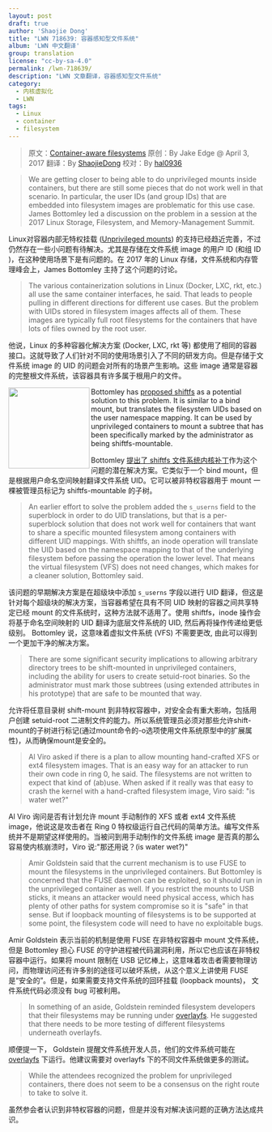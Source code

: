 ```yaml
---
layout: post
draft: true
author: 'Shaojie Dong'
title: "LWN 718639: 容器感知型文件系统"
album: 'LWN 中文翻译'
group: translation
license: "cc-by-sa-4.0"
permalink: /lwn-718639/
description: "LWN 文章翻译，容器感知型文件系统"
category:
  - 内核虚拟化
  - LWN
tags:
  - Linux
  - container
  - filesystem
---
```


> 原文：[Container-aware filesystems](https://lwn.net/Articles/718639/)
> 原创：By Jake Edge @ April 3, 2017
> 翻译：By [ShaojieDong](https://github.com/ShaojieDong)
> 校对：By [hal0936](https://github.com/hal0936)

> We are getting closer to being able to do unprivileged mounts inside containers, but there are still some pieces that do not work well in that scenario. In particular, the user IDs (and group IDs) that are embedded into filesystem images are problematic for this use case. James Bottomley led a discussion on the problem in a session at the 2017 Linux Storage, Filesystem, and Memory-Management Summit.

Linux对容器内部无特权挂载 ([Unprivileged mounts](https://lwn.net/Articles/265220/)) 的支持已经趋近完善，不过仍然存在一些小问题有待解决。尤其是存储在文件系统 image 的用户 ID (和组 ID )，在这种使用场景下是有问题的。在 2017 年的 Linux 存储，文件系统和内存管理峰会上，James Bottomley 主持了这个问题的讨论。

> The various containerization solutions in Linux (Docker, LXC, rkt, etc.) all use the same container interfaces, he said. That leads to people pulling in different directions for different use cases. But the problem with UIDs stored in filesystem images affects all of them. These images are typically full root filesystems for the containers that have lots of files owned by the root user.

他说，Linux 的多种容器化解决方案 (Docker, LXC, rkt 等) 都使用了相同的容器接口。这就导致了人们针对不同的使用场景引入了不同的研发方向。但是存储于文件系统 image 的 UID 的问题会对所有的场景产生影响。这些 image 通常是容器的完整根文件系统，该容器具有许多属于根用户的文件。

<img src="https://static.lwn.net/images/2017/lsfmm-bottomley.jpg" align="left" width="160"> Bottomley has [proposed shiftfs](https://lkml.org/lkml/2017/2/20/655) as a potential solution to this problem. It is similar to a bind mount, but translates the filesystem UIDs based on the user namespace mapping. It can be used by unprivileged containers to mount a subtree that has been specifically marked by the administrator as being shiftfs-mountable.

Bottomley [提出了 shiftfs 文件系统内核补丁](https://lkml.org/lkml/2017/2/20/655)作为这个问题的潜在解决方案。它类似于一个 bind mount，但是根据用户命名空间映射翻译文件系统 UID。它可以被非特权容器用于 mount 一棵被管理员标记为 shiftfs-mountable 的子树。

> An earlier effort to solve the problem added the `s_userns` field to the superblock in order to do UID translations, but that is a per-superblock solution that does not work well for containers that want to share a specific mounted filesystem among containers with different UID mappings. With shiftfs, an inode operation will translate the UID based on the namespace mapping to that of the underlying filesystem before passing the operation the lower level. That means the virtual filesystem (VFS) does not need changes, which makes for a cleaner solution, Bottomley said.

该问题的早期解决方案是在超级块中添加 `s_userns` 字段以进行 UID 翻译，但这是针对每个超级块的解决方案，当容器希望在具有不同 UID 映射的容器之间共享特定已经 mount 的文件系统时，这种方法就不适用了。使用 shiftfs，inode 操作会将基于命名空间映射的 UID 翻译为底层文件系统的 UID, 然后再将操作传递给更低级别。 Bottomley 说，这意味着虚拟文件系统 (VFS) 不需要更改, 由此可以得到一个更加干净的解决方案。

> There are some significant security implications to allowing arbitrary directory trees to be shift-mounted in unprivileged containers, including the ability for users to create setuid-root binaries. So the administrator must mark those subtrees (using extended attributes in his prototype) that are safe to be mounted that way.

允许将任意目录树 shift-mount 到非特权容器中，对安全会有重大影响，包括用户创建 setuid-root 二进制文件的能力。所以系统管理员必须对那些允许shift-mount的子树进行标记(通过mount命令的-o选项使用文件系统原型中的扩展属性)，从而确保mount是安全的。

> Al Viro asked if there is a plan to allow mounting hand-crafted XFS or ext4 filesystem images. That is an easy way for an attacker to run their own code in ring 0, he said. The filesystems are not written to expect that kind of (ab)use. When asked if it really was that easy to crash the kernel with a hand-crafted filesystem image, Viro said: "is water wet?"

Al Viro 询问是否有计划允许 mount 手动制作的 XFS 或者 ext4 文件系统 image，他说这是攻击者在 Ring 0 特权级运行自己代码的简单方法。编写文件系统并不是期望这样使用的。当被问到用手动制作的文件系统 image 是否真的那么容易使内核崩溃时，Viro 说:"那还用说？(is water wet?)"

> Amir Goldstein said that the current mechanism is to use FUSE to mount the filesystems in the unprivileged containers. But Bottomley is concerned that the FUSE daemon can be exploited, so it should run in the unprivileged container as well. If you restrict the mounts to USB sticks, it means an attacker would need physical access, which has plenty of other paths for system compromise so it is "safe" in that sense. But if loopback mounting of filesystems is to be supported at some point, the filesystem code will need to have no exploitable bugs.

Amir Goldstein 表示当前的机制是使用 FUSE 在非特权容器中 mount 文件系统，但是 Bottomley 担心 FUSE 的守护进程被代码漏洞利用，所以它也应该在非特权容器中运行。如果将 mount 限制在 USB 记忆棒上，这意味着攻击者需要物理访问，而物理访问还有许多别的途径可以破坏系统，从这个意义上讲使用 FUSE 是“安全的”。但是，如果需要支持文件系统的回环挂载 (loopback mounts)， 文件系统代码必须没有 bug 可被利用。

> In something of an aside, Goldstein reminded filesystem developers that their filesystems may be running under [overlayfs](https://lwn.net/Articles/403012/). He suggested that there needs to be more testing of different filesystems underneath overlayfs.

顺便提一下， Goldstein 提醒文件系统开发人员，他们的文件系统可能在 [overlayfs](https://lwn.net/Articles/403012/) 下运行。他建议需要对 overlayfs 下的不同文件系统做更多的测试。

> While the attendees recognized the problem for unprivileged containers, there does not seem to be a consensus on the right route to take to solve it.

虽然参会者认识到非特权容器的问题，但是并没有对解决该问题的正确方法达成共识。
